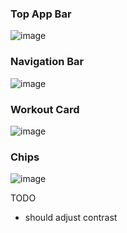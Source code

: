 ### Top App Bar
![image](https://github.com/EduardDumitrescul/FitnessTracker/assets/71341569/2be3bb2b-3fa2-4608-97a2-d3ecb42d8afd)


### Navigation Bar
![image](https://github.com/EduardDumitrescul/FitnessTracker/assets/71341569/a7d9743a-35cd-4477-8d7c-1fc90d0d5d34)


### Workout Card
![image](https://github.com/EduardDumitrescul/FitnessTracker/assets/71341569/239e2f69-9938-4adf-8ed1-c1c34b4898a8)



### Chips
![image](https://github.com/EduardDumitrescul/FitnessTracker/assets/71341569/202c41cd-b8c4-4ee5-8190-bd8d2d18a50d)

TODO
- should adjust contrast
